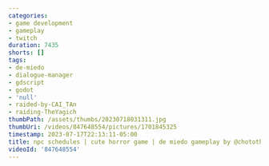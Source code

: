 ```yaml
---
categories:
- game development
- gameplay
- twitch
duration: 7435
shorts: []
tags:
- de-miedo
- dialogue-manager
- gdscript
- godot
- 'null'
- raided-by-CAI_TAn
- raiding-TheYagich
thumbPath: /assets/thumbs/20230718031311.jpg
thumbUri: /videos/847648554/pictures/1701845325
timestamp: 2023-07-17T22:13:11-05:00
title: npc schedules | cute horror game | de miedo gameplay by @chotothebright too
videoId: '847648554'
---
```

